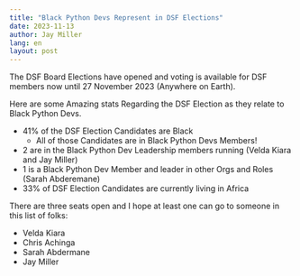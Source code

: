 ```yaml
---
title: "Black Python Devs Represent in DSF Elections"
date: 2023-11-13
author: Jay Miller
lang: en
layout: post
---
```


The DSF Board Elections have opened and voting is available for DSF members now until 27 November 2023 (Anywhere on Earth).

Here are some Amazing stats Regarding the DSF Election as they relate to Black Python Devs.

- 41% of the DSF Election Candidates are Black
  - All of those Candidates are in Black Python Devs Members!
- 2 are in the Black Python Dev Leadership members running (Velda Kiara and Jay Miller)
- 1 is a Black Python Dev Member and leader in other Orgs and Roles
  (Sarah Abderemane)
- 33% of DSF Election Candidates are currently living in Africa

There are three seats open and I hope at least one can go to someone in this list of folks:

- Velda Kiara
- Chris Achinga
- Sarah Abdermane
- Jay Miller
